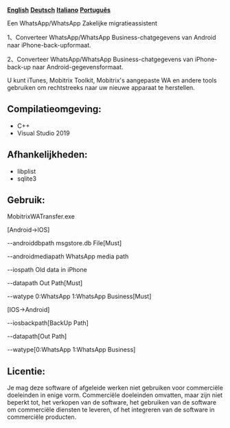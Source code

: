 **[English](README.md)** **[Deutsch](README-de.md)** **[Italiano](README-it.md)** **[Português](README-pt.md)**

Een WhatsApp/WhatsApp Zakelijke migratieassistent

1、Converteer WhatsApp/WhatsApp Business-chatgegevens van Android naar iPhone-back-upformaat.

2、Converteer WhatsApp/WhatsApp Business-chatgegevens van iPhone-back-up naar Android-gegevensformaat.

U kunt iTunes, Mobitrix Toolkit, Mobitrix's aangepaste WA en andere tools gebruiken om rechtstreeks naar uw nieuwe apparaat te herstellen.

## Compilatieomgeving:
- C++
- Visual Studio 2019
##  Afhankelijkheden:

- libplist
- sqlite3
  
## Gebruik:
MobitrixWATransfer.exe 

[Android->IOS]

--androiddbpath msgstore.db File[Must]

--androidmediapath WhatsApp media path

--iospath Old data in iPhone

--datapath Out Path[Must]

--watype 0:WhatsApp 1:WhatsApp Business[Must]

[IOS->Android]

--iosbackpath[BackUp Path]

--datapath[Out Path]

--watype[0:WhatsApp 1:WhatsApp Business]

## Licentie:
Je mag deze software of afgeleide werken niet gebruiken voor commerciële doeleinden in enige vorm. Commerciële doeleinden omvatten, maar zijn niet beperkt tot, het verkopen van de software, het gebruiken van de software om commerciële diensten te leveren, of het integreren van de software in commerciële producten.

